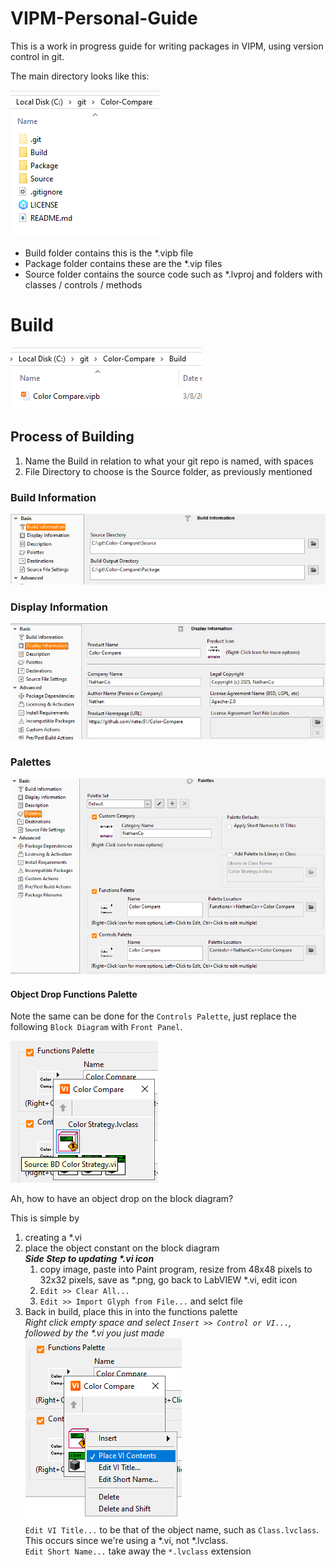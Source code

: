 # **VIPM-Personal-Guide**

This is a work in progress guide for writing packages in VIPM, using version control in git.

The main directory looks like this:

![Directory](Images/Directory.png)

- Build folder contains this is the \*.vipb file
- Package folder contains these are the \*.vip files
- Source folder contains the source code such as \*.lvproj and folders with classes / controls / methods

# **Build**

![Build](Images/Build.png)

## Process of Building

1. Name the Build in relation to what your git repo is named, with spaces
2. File Directory to choose is the Source folder, as previously mentioned

### Build Information

![Build Information](Images/Build%20Information.png)

### Display Information

![Display Information](Images/Display%20Information.png)

### Palettes

![Palettes](Images/Palettes.png)

#### Object Drop Functions Palette

Note the same can be done for the `Controls Palette`, just replace the following `Block Diagram` with `Front Panel`.

![Object Drop Function Palette](Images/Object%20Drop%20Function%20Palette.png)

Ah, how to have an object drop on the block diagram?

This is simple by
1. creating a \*.vi
2. place the object constant on the block diagram
    <br>
    ***Side Step to updating \*.vi icon***
    1. copy image, paste into Paint program, resize from 48x48 pixels to 32x32 pixels, save as \*.png, go back to LabVIEW \*.vi, edit icon<br>
    2. `Edit >> Clear All...`
    3. `Edit >> Import Glyph from File...` and selct file
3. Back in build, place this in into the functions palette
    <br>
    *Right click empty space and select `Insert >> Control or VI...`, followed by the \*.vi you just made*
    <br>
    ![Function Place VI Contents](Images/Function%20Place%20VI%20Contents.png)
    <br>
    `Edit VI Title...` to be that of the object name, such as `Class.lvclass`. This occurs since we're using a \*.vi, not \*.lvclass.
    <br>
    `Edit Short Name...` take away the `*.lvclass` extension